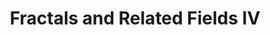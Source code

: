 ---
title: "Fractals and Related Fields IV"
collection: conferences
permalink: /conference/2021-AGENT-forum
startdate: 2022-09-03
enddate: 2022-09-09
venue: 'Porquerolles'
location: 'France'
link: 'https://farf4.math.cnrs.fr/'
---